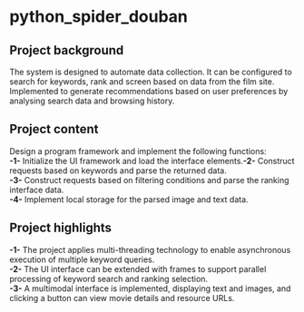 # python_spider_douban
## Project background
The system is designed to automate data collection. It can be configured to search for keywords, rank and screen based on data from the film site. Implemented to generate recommendations based on user preferences by analysing search data and browsing history.
## Project content
Design a program framework and implement the following functions:\
**-1-** Initialize the UI framework and load the interface elements.**-2-** Construct requests based on keywords and parse the returned data.\
**-3-** Construct requests based on filtering conditions and parse the ranking interface data.\
**-4-** Implement local storage for the parsed image and text data.
## Project highlights
**-1-** The project applies multi-threading technology to enable asynchronous execution of multiple keyword queries.\
**-2-** The UI interface can be extended with frames to support parallel processing of keyword search and ranking selection.\
**-3-** A multimodal interface is implemented, displaying text and images, and clicking a button can view movie details and resource URLs.
